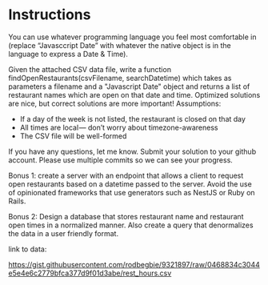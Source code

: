 # Instructions

You can use whatever programming language you feel most comfortable in (replace “Javasccript Date” with whatever the native object is in the language to express a Date & Time).

Given the attached CSV data file, write a function findOpenRestaurants(csvFilename, searchDatetime) which takes as parameters a filename and a "Javascript Date" object and returns a list of restaurant names which are open on that date and time. Optimized solutions are nice, but correct solutions are more important!
Assumptions:

* If a day of the week is not listed, the restaurant is closed on that day
* All times are local — don’t worry about timezone-awareness
* The CSV file will be well-formed

If you have any questions, let me know. Submit your solution to your github account. Please use multiple commits so we can see your progress.

Bonus 1: create a server with an endpoint that allows a client to request open restaurants based on a datetime passed to the server.  Avoid the use of opinionated frameworks that use generators such as NestJS or Ruby on Rails.

Bonus 2: Design a database that stores restaurant name and restaurant open times in a normalized manner.  Also create a query that denormalizes the data in a user friendly format.


link to data:

https://gist.githubusercontent.com/rodbegbie/9321897/raw/0468834c3044e5e4e6c2779bfca377d9f01d3abe/rest_hours.csv
